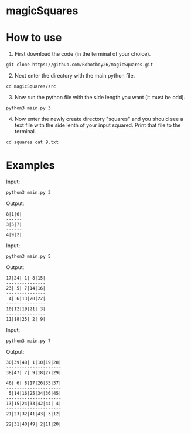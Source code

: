 # magicSquares



# How to use


1. First download the code (in the terminal of your choice).

`
git clone https://github.com/Robotboy26/magicSquares.git
`

2. Next enter the directory with the main python file.

`
cd magicSquares/src
`

3. Now run the python file with the side length you want (it must be odd).

`
python3 main.py 3
`

4. Now enter the newly create directory "squares" and you should see a text file with the side lenth of your input squared. Print that file to the terminal.

`
cd squares
cat 9.txt
`

# Examples

Input:

`
python3 main.py 3
`

Output:

```
8|1|6|
------
3|5|7|
------
4|9|2|
```

Input:

`
python3 main.py 5
`

Output:

```
17|24| 1| 8|15|
---------------
23| 5| 7|14|16|
---------------
 4| 6|13|20|22|
---------------
10|12|19|21| 3|
---------------
11|18|25| 2| 9|
```

Input:

`
python3 main.py 7
`

Output:

```
30|39|48| 1|10|19|28|
---------------------
38|47| 7| 9|18|27|29|
---------------------
46| 6| 8|17|26|35|37|
---------------------
 5|14|16|25|34|36|45|
---------------------
13|15|24|33|42|44| 4|
---------------------
21|23|32|41|43| 3|12|
---------------------
22|31|40|49| 2|11|20|
```
